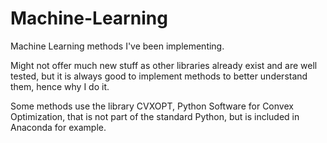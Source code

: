 # Machine-Learning

Machine Learning methods I've been implementing.

Might not offer much new stuff as other libraries already exist and are well tested, but it is always good to implement methods to better understand them, hence why I do it.

Some methods use the library CVXOPT, Python Software for Convex Optimization, that is not part of the standard Python, but is included in Anaconda for example.
